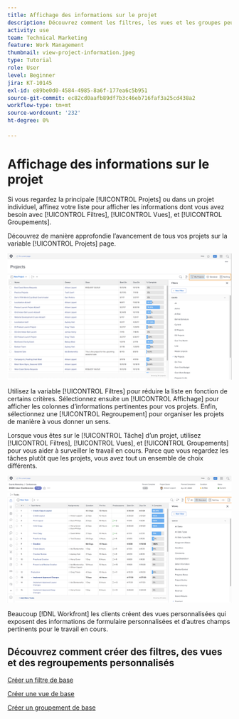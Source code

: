 ```yaml
---
title: Affichage des informations sur le projet
description: Découvrez comment les filtres, les vues et les groupes peuvent rendre les informations du projet facilement visibles pour vous aider à gérer les projets.
activity: use
team: Technical Marketing
feature: Work Management
thumbnail: view-project-information.jpeg
type: Tutorial
role: User
level: Beginner
jira: KT-10145
exl-id: e89be0d0-4584-4985-8a6f-177ea6c5b951
source-git-commit: ec82cd0aafb89df7b3c46eb716faf3a25cd438a2
workflow-type: tm+mt
source-wordcount: '232'
ht-degree: 0%

---
```


# Affichage des informations sur le projet

Si vous regardez la principale [!UICONTROL Projets] ou dans un projet individuel, affinez votre liste pour afficher les informations dont vous avez besoin avec [!UICONTROL Filtres], [!UICONTROL Vues], et [!UICONTROL Groupements].

Découvrez de manière approfondie l’avancement de tous vos projets sur la variable [!UICONTROL Projets] page.

![Page de projet avec des filtres affichant](assets/planner-fund-project-page-fvg-copy.png)

Utilisez la variable [!UICONTROL Filtres] pour réduire la liste en fonction de certains critères. Sélectionnez ensuite un [!UICONTROL Affichage] pour afficher les colonnes d’informations pertinentes pour vos projets. Enfin, sélectionnez une [!UICONTROL Regroupement] pour organiser les projets de manière à vous donner un sens.

Lorsque vous êtes sur le [!UICONTROL Tâche] d’un projet, utilisez [!UICONTROL Filtres], [!UICONTROL Vues], et [!UICONTROL Groupements] pour vous aider à surveiller le travail en cours. Parce que vous regardez les tâches plutôt que les projets, vous avez tout un ensemble de choix différents.

![Liste des tâches du projet avec des vues](assets/planner-fund-task-list-fvg.png)

Beaucoup [!DNL Workfront] les clients créent des vues personnalisées qui exposent des informations de formulaire personnalisées et d’autres champs pertinents pour le travail en cours.

## Découvrez comment créer des filtres, des vues et des regroupements personnalisés

[Créer un filtre de base](https://experienceleague.adobe.com/docs/workfront-learn/tutorials-workfront/reporting/basic-reporting/create-a-basic-filter.html?lang=en)

[Créer une vue de base](https://experienceleague.adobe.com/docs/workfront-learn/tutorials-workfront/reporting/basic-reporting/create-a-basic-view.html?lang=en)

[Créer un groupement de base](https://experienceleague.adobe.com/docs/workfront-learn/tutorials-workfront/reporting/basic-reporting/create-a-basic-grouping.html?lang=en)
